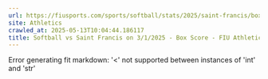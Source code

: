 ```yaml
---
url: https://fiusports.com/sports/softball/stats/2025/saint-francis/boxscore/12800
site: Athletics
crawled_at: 2025-05-13T10:04:44.186117
title: Softball vs Saint Francis on 3/1/2025 - Box Score - FIU Athletics
---
```


Error generating fit markdown: '<' not supported between instances of 'int' and 'str'